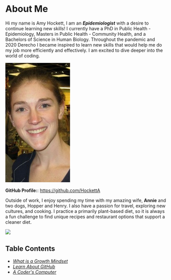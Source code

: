 # About Me

Hi my name is Amy Hockett, I am an ***Epidemiologist*** with a desire to continue learning new skills! I currently have a PhD in Public Health - Epidemiology, Masters in Public Health - Community Health, and a Bachelors of Science in Human Biology. Throughout the pandemic and 2020 Derecho I became inspired to learn new skills that would help me do my job more efficiently and effectively. I am excited to dive deeper into the world of coding.

![Amy](/AmyPicture.jpg)

**GitHub Profile:**: https://github.com/HockettA

Outside of work, I enjoy spending my time with my amazing wife, **Annie** and two dogs, Hopper and Henry. I also have a passion for travel, exploring new cultures, and cooking. I practice a primarily plant-based diet, so it is always a fun challenge to find unique recipes and restaurant options that support a cleaner diet. 

<a href = "url"><img src = "https://ellischiropracticofpuyallup.com/wp-content/uploads/2013/07/25.jpg" width = "250"></a>

## Table Contents
* [*What is a Growth Mindset*](GrowthMindset.md)
* [*Learn About GitHub*](Markdown.md)
* [*A Coder's Computer*](coders_computer.md)
